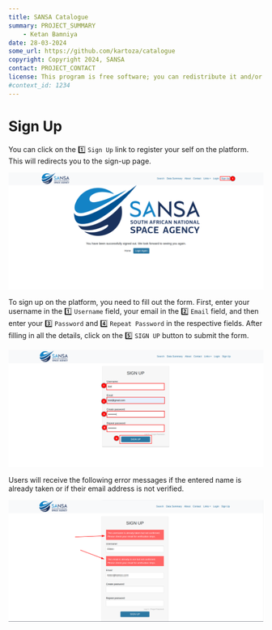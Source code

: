 ```yaml
---
title: SANSA Catalogue
summary: PROJECT_SUMMARY
    - Ketan Bamniya
date: 28-03-2024
some_url: https://github.com/kartoza/catalogue
copyright: Copyright 2024, SANSA
contact: PROJECT_CONTACT
license: This program is free software; you can redistribute it and/or modify it under the terms of the GNU Affero General Public License as published by the Free Software Foundation; either version 3 of the License, or (at your option) any later version.
#context_id: 1234
---
```


# Sign Up

You can click on the 1️⃣ `Sign Up` link to register your self on the platform. This will redirects you to the sign-up page.

[![Home Page](./img/sign-up-img-1.png)](./img/sign-up-img-1.png)

To sign up on the platform, you need to fill out the form. First, enter your username in the 1️⃣ `Username` field, your email in the 2️⃣ `Email` field, and then enter your 3️⃣ `Password` and 4️⃣ `Repeat Password` in the respective fields. After filling in all the details, click on the 5️⃣ `SIGN UP` button to submit the form.

[![Sign Up Form](./img/sign-up-img-2.png)](./img/sign-up-img-2.png)

Users will receive the following error messages if the entered name is already taken or if their email address is not verified.

[![Sign Up Error](./img/sign-up-img-3.png)](./img/sign-up-img-3.png)
